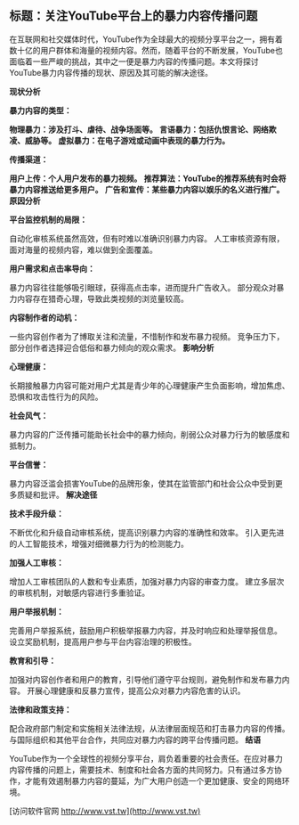 ## **标题：关注YouTube平台上的暴力内容传播问题**

在互联网和社交媒体时代，YouTube作为全球最大的视频分享平台之一，拥有着数十亿的用户群体和海量的视频内容。然而，随着平台的不断发展，YouTube也面临着一些严峻的挑战，其中之一便是暴力内容的传播问题。本文将探讨YouTube暴力内容传播的现状、原因及其可能的解决途径。

**现状分析**

**暴力内容的类型：**

**物理暴力：涉及打斗、虐待、战争场面等。**
**言语暴力：包括仇恨言论、网络欺凌、威胁等。**
**虚拟暴力：在电子游戏或动画中表现的暴力行为。**

**传播渠道：**

**用户上传：个人用户发布的暴力视频。**
**推荐算法：YouTube的推荐系统有时会将暴力内容推送给更多用户。**
**广告和宣传：某些暴力内容以娱乐的名义进行推广。**
**原因分析**

**平台监控机制的局限：**

自动化审核系统虽然高效，但有时难以准确识别暴力内容。
人工审核资源有限，面对海量的视频内容，难以做到全面覆盖。

**用户需求和点击率导向：**

暴力内容往往能够吸引眼球，获得高点击率，进而提升广告收入。
部分观众对暴力内容存在猎奇心理，导致此类视频的浏览量较高。

**内容制作者的动机：**

一些内容创作者为了博取关注和流量，不惜制作和发布暴力视频。
竞争压力下，部分创作者选择迎合低俗和暴力倾向的观众需求。
**影响分析**

**心理健康：**

长期接触暴力内容可能对用户尤其是青少年的心理健康产生负面影响，增加焦虑、恐惧和攻击性行为的风险。

**社会风气：**

暴力内容的广泛传播可能助长社会中的暴力倾向，削弱公众对暴力行为的敏感度和抵制力。

**平台信誉：**

暴力内容泛滥会损害YouTube的品牌形象，使其在监管部门和社会公众中受到更多质疑和批评。
**解决途径**

**技术手段升级：**

不断优化和升级自动审核系统，提高识别暴力内容的准确性和效率。
引入更先进的人工智能技术，增强对细微暴力行为的检测能力。

**加强人工审核：**

增加人工审核团队的人数和专业素质，加强对暴力内容的审查力度。
建立多层次的审核机制，对敏感内容进行多重验证。

**用户举报机制：**

完善用户举报系统，鼓励用户积极举报暴力内容，并及时响应和处理举报信息。
设立奖励机制，提高用户参与平台内容治理的积极性。

**教育和引导：**

加强对内容创作者和用户的教育，引导他们遵守平台规则，避免制作和发布暴力内容。
开展心理健康和反暴力宣传，提高公众对暴力内容危害的认识。

**法律和政策支持：**

配合政府部门制定和实施相关法律法规，从法律层面规范和打击暴力内容的传播。
与国际组织和其他平台合作，共同应对暴力内容的跨平台传播问题。
**结语**

YouTube作为一个全球性的视频分享平台，肩负着重要的社会责任。在应对暴力内容传播的问题上，需要技术、制度和社会各方面的共同努力。只有通过多方协作，才能有效遏制暴力内容的蔓延，为广大用户创造一个更加健康、安全的网络环境。


[访问软件官网 http://www.vst.tw](http://www.vst.tw)
